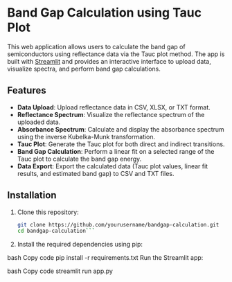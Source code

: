 # Band Gap Calculation using Tauc Plot

This web application allows users to calculate the band gap of semiconductors using reflectance data via the Tauc plot method. The app is built with [Streamlit](https://streamlit.io/) and provides an interactive interface to upload data, visualize spectra, and perform band gap calculations.

## Features

- **Data Upload**: Upload reflectance data in CSV, XLSX, or TXT format.
- **Reflectance Spectrum**: Visualize the reflectance spectrum of the uploaded data.
- **Absorbance Spectrum**: Calculate and display the absorbance spectrum using the inverse Kubelka-Munk transformation.
- **Tauc Plot**: Generate the Tauc plot for both direct and indirect transitions.
- **Band Gap Calculation**: Perform a linear fit on a selected range of the Tauc plot to calculate the band gap energy.
- **Data Export**: Export the calculated data (Tauc plot values, linear fit results, and estimated band gap) to CSV and TXT files.

## Installation

1. Clone this repository:
   ```bash
   git clone https://github.com/yourusername/bandgap-calculation.git
   cd bandgap-calculation```
2. Install the required dependencies using pip:

bash
Copy code
pip install -r requirements.txt
Run the Streamlit app:

bash
Copy code
streamlit run app.py
